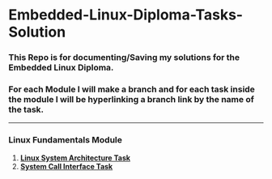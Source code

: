 # Embedded-Linux-Diploma-Tasks-Solution

### This Repo is for documenting/Saving my solutions for the Embedded Linux Diploma.

### For each Module I will make a branch and for each task inside the module I will be hyperlinking a branch link by the name of the task. 

---

### Linux Fundamentals Module
1. **[Linux System Architecture Task](https://github.com/MonerMo/Embedded-Linux-Diploma-Tasks-Solution/tree/Linux-System-Architecture-Task)**
2. **[System Call Interface Task](https://github.com/MonerMo/Embedded-Linux-Diploma-Tasks-Solution/tree/System-Call-Interface-Task)**
